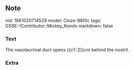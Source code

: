 ## Note
nid: 1661020714529
model: Cloze-88f0c
tags: GSSE::!Contributor::Mickey_Kondo
markdown: false

### Text
The nasolacrimal duct opens {{c1::2}}cm behind the nostril.

### Extra


